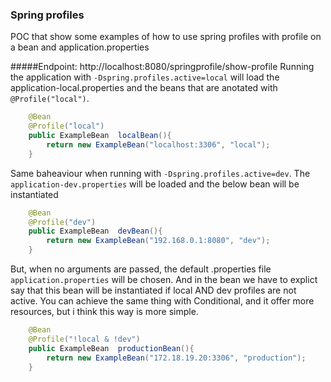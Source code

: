 ### Spring profiles

POC that show some examples of how to use spring profiles with profile on a bean and application.properties

#####Endpoint: http://localhost:8080/springprofile/show-profile
Running the application with ```-Dspring.profiles.active=local``` will load the application-local.properties and the beans that are anotated with ```@Profile("local")```. 

```java
    @Bean
    @Profile("local")
    public ExampleBean  localBean(){
        return new ExampleBean("localhost:3306", "local");
    }
```


Same baheaviour when running with ```-Dspring.profiles.active=dev```. The ```application-dev.properties``` will be loaded and the below bean will be instantiated
```java
    @Bean
    @Profile("dev")
    public ExampleBean  devBean(){
        return new ExampleBean("192.168.0.1:8080", "dev");
    }
```

But, when no arguments are passed, the default .properties file ```application.properties``` will be chosen.
And in the bean we have to explict say that this bean will be instantiated if local AND dev profiles are not active.
You can achieve the same thing with Conditional, and it offer more resources, but i think this way is more simple.
```java
    @Bean
    @Profile("!local & !dev")
    public ExampleBean  productionBean(){
        return new ExampleBean("172.18.19.20:3306", "production");
    }
```
